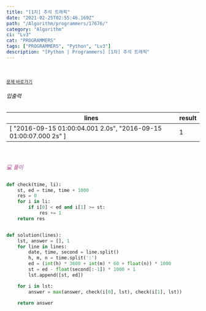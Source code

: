 ```yaml
---
title: "[1차] 추석 트래픽"
date: "2021-02-25T02:55:46.169Z"
path: "/Algorithm/programmers/17676/"
category: "Algorithm"
ci: "Lv3"
cat: "PROGRAMMERS"
tags: ["PROGRAMMERS", "Python", "Lv3"]
description: "[Python | Programmers] [1차] 추석 트래픽"
---
```


<br />

<a href="https://programmers.co.kr/learn/courses/30/lessons/17676"><small>문제 바로가기</small></a>

###### 입출력

| lines                                                        | result |
| ------------------------------------------------------------ | ------ |
| [ "2016-09-15 01:00:04.001 2.0s", "2016-09-15 01:00:07.000 2s" ] | 1      |

<br />

##### <h5 style="color:#C587AE;">💻 풀이</h5>

```python
def check(time, li):
    st, ed = time, time + 1000
    res = 0
    for i in li:
        if i[0] < ed and i[1] >= st:
            res += 1
    return res


def solution(lines):
    lst, answer = [], 1
    for line in lines:
        date, time, second = line.split()
        h, m, n = time.split(':')
        ed = (int(h) * 3600 + int(m) * 60 + float(n)) * 1000
        st = ed - float(second[:-1]) * 1000 + 1
        lst.append([st, ed])

    for i in lst:
        answer = max(answer, check(i[0], lst), check(i[1], lst))

    return answer
```

<br />



